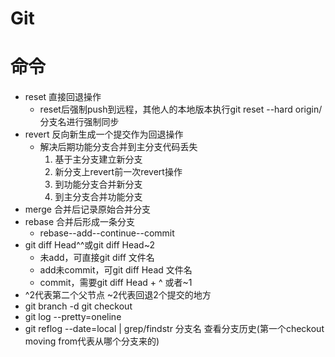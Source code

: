 # Git

# 命令
* reset 直接回退操作
  * reset后强制push到远程，其他人的本地版本执行git reset --hard origin/分支名进行强制同步
* revert 反向新生成一个提交作为回退操作
  * 解决后期功能分支合并到主分支代码丢失
    1. 基于主分支建立新分支
    2. 新分支上revert前一次revert操作
    3. 到功能分支合并新分支
    4. 到主分支合并功能分支
* merge 合并后记录原始合并分支
* rebase 合并后形成一条分支
    * rebase--add--continue--commit
* git diff Head^^或git diff Head~2
    * 未add，可直接git diff 文件名
    * add未commit，可git diff Head 文件名
    * commit，需要git diff Head + ^ 或者~1
* ^2代表第二个父节点 ~2代表回退2个提交的地方
* git branch -d  git checkout
* git log --pretty=oneline 
* git reflog --date=local | grep/findstr 分支名 查看分支历史(第一个checkout moving from代表从哪个分支来的)
